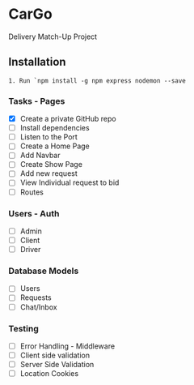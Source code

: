 # CarGo
Delivery Match-Up Project

## Installation


	1. Run `npm install -g npm express nodemon --save


### Tasks - Pages

- [x] Create a private GitHub repo
- [ ] Install dependencies
- [ ] Listen to the Port
- [ ] Create a Home Page
- [ ] Add Navbar
- [ ] Create Show Page
- [ ] Add new request
- [ ] View Individual request to bid
- [ ] Routes

### Users - Auth
- [ ] Admin
- [ ] Client
- [ ] Driver

### Database Models
- [ ] Users
- [ ] Requests
- [ ] Chat/Inbox

### Testing
- [ ] Error Handling - Middleware
- [ ] Client side validation 
- [ ] Server Side Validation
- [ ] Location Cookies
